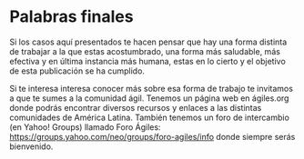 Palabras finales
===

Si los casos aquí presentados te hacen pensar que hay una forma distinta de trabajar a la que estas acostumbrado, una forma más saludable, más efectiva y en última instancia más humana, estas en lo cierto y el objetivo de esta publicación se ha cumplido.

Si te interesa interesa conocer más sobre esa forma de trabajo te invitamos a que te sumes a la comunidad ágil. Tenemos un página web en ágiles.org donde podrás encontrar diversos recursos y enlaces a las distintas comunidades de América Latina. También tenemos un foro de intercambio (en Yahoo! Groups) llamado Foro Ágiles: https://groups.yahoo.com/neo/groups/foro-agiles/info donde siempre serás bienvenido.
